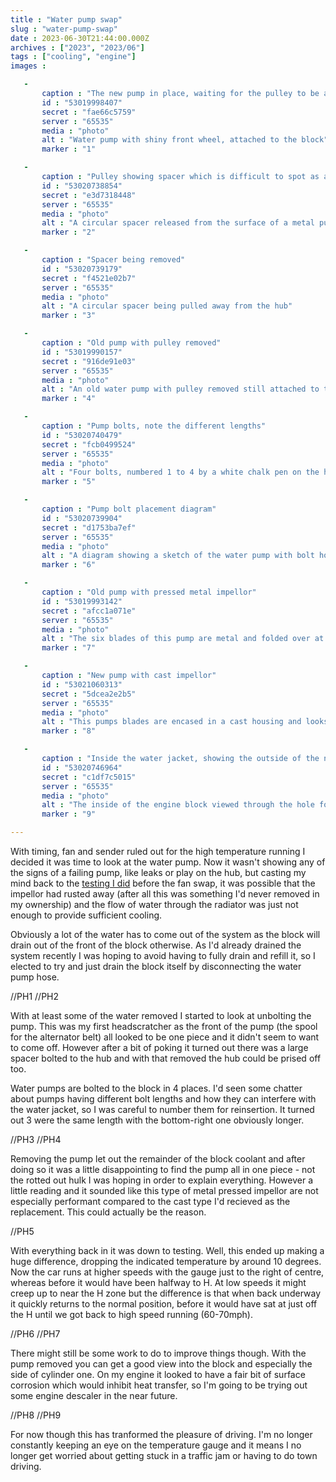 ```yaml
---
title : "Water pump swap"
slug : "water-pump-swap"
date : 2023-06-30T21:44:00.000Z
archives : ["2023", "2023/06"]
tags : ["cooling", "engine"]
images :

   -
       caption : "The new pump in place, waiting for the pulley to be added."
       id : "53019998407"
       secret : "fae66c5759"
       server : "65535"
       media : "photo"
       alt : "Water pump with shiny front wheel, attached to the block"
       marker : "1"

   -
       caption : "Pulley showing spacer which is difficult to spot as a seperate piece when both are painted"
       id : "53020738854"
       secret : "e3d7318448"
       server : "65535"
       media : "photo"
       alt : "A circular spacer released from the surface of a metal pully hub"
       marker : "2"

   -
       caption : "Spacer being removed"
       id : "53020739179"
       secret : "f4521e02b7"
       server : "65535"
       media : "photo"
       alt : "A circular spacer being pulled away from the hub"
       marker : "3"

   -
       caption : "Old pump with pulley removed"
       id : "53019990157"
       secret : "916de91e03"
       server : "65535"
       media : "photo"
       alt : "An old water pump with pulley removed still attached to the engine block"
       marker : "4"

   -
       caption : "Pump bolts, note the different lengths"
       id : "53020740479"
       secret : "fcb0499524"
       server : "65535"
       media : "photo"
       alt : "Four bolts, numbered 1 to 4 by a white chalk pen on the head of the bolts. Bolt number one is longer than the others"
       marker : "5"

   -
       caption : "Pump bolt placement diagram"
       id : "53020739904"
       secret : "d1753ba7ef"
       server : "65535"
       media : "photo"
       alt : "A diagram showing a sketch of the water pump with bolt hole placement marked along with the number of each bolt"
       marker : "6"

   -
       caption : "Old pump with pressed metal impellor"
       id : "53019993142"
       secret : "afcc1a071e"
       server : "65535"
       media : "photo"
       alt : "The six blades of this pump are metal and folded over at the ends"
       marker : "7"

   -
       caption : "New pump with cast impellor"
       id : "53021060313"
       secret : "5dcea2e2b5"
       server : "65535"
       media : "photo"
       alt : "This pumps blades are encased in a cast housing and looks very different to the pressed metal one"
       marker : "8"

   -
       caption : "Inside the water jacket, showing the outside of the number 1 cylinder"
       id : "53020746964"
       secret : "c1df7c5015"
       server : "65535"
       media : "photo"
       alt : "The inside of the engine block viewed through the hole for the water pump. The inside of the block is covered in scaling"
       marker : "9"

---
```


With timing, fan and sender ruled out for the high temperature running I decided it was time to look at the water pump. Now it wasn't showing any of the signs of a failing pump, like leaks or play on the hub, but casting my mind back to the [testing I did](swapping-out-the-radiator-fan) before the fan swap, it was possible that the impellor had rusted away (after all this was something I'd never removed in my ownership) and the flow of water through the radiator was just not enough to provide sufficient cooling.

Obviously a lot of the water has to come out of the system as the block will drain out of the front of the block otherwise. As I'd already drained the system recently I was hoping to avoid having to fully drain and refill it, so I elected to try and just drain the block itself by disconnecting the water pump hose.

//PH1 //PH2

With at least some of the water removed I started to look at unbolting the pump. This was my first headscratcher as the front of the pump (the spool for the alternator belt) all looked to be one piece and it didn't seem to want to come off. However after a bit of poking it turned out there was a large spacer bolted to the hub and with that removed the hub could be prised off too.

Water pumps are bolted to the block in 4 places. I'd seen some chatter about pumps having different bolt lengths and how they can interfere with the water jacket, so I was careful to number them for reinsertion. It turned out 3 were the same length with the bottom-right one obviously longer.

//PH3 //PH4

Removing the pump let out the remainder of the block coolant and after doing so it was a little disappointing to find the pump all in one piece - not the rotted out hulk I was hoping in order to explain everything. However a little reading and it sounded like this type of metal pressed impellor are not especially performant compared to the cast type I'd recieved as the replacement. This could actually be the reason.

//PH5

With everything back in it was down to testing. Well, this ended up making a huge difference, dropping the indicated temperature by around 10 degrees. Now the car runs at higher speeds with the gauge just to the right of centre, whereas before it would have been halfway to H. At low speeds it might creep up to near the H zone but the difference is that when back underway it quickly returns to the normal position, before it would have sat at just off the H until we got back to high speed running (60-70mph).

//PH6 //PH7

There might still be some work to do to improve things though. With the pump removed you can get a good view into the block and especially the side of cylinder one. On my engine it looked to have a fair bit of surface corrosion which would inhibit heat transfer, so I'm going to be trying out some engine descaler in the near future.

//PH8 //PH9

For now though this has tranformed the pleasure of driving. I'm no longer constantly keeping an eye on the temperature gauge and it means I no longer get worried about getting stuck in a traffic jam or having to do town driving.